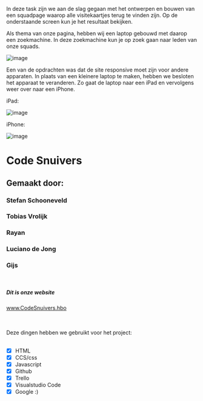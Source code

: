In deze task zijn we aan de slag gegaan met het ontwerpen en bouwen van een squadpage waarop alle visitekaartjes terug te vinden zijn. Op de onderstaande screen kun je het resultaat bekijken.

Als thema van onze pagina, hebben wij een laptop gebouwd met daarop een zoekmachine. In deze zoekmachine kun je op zoek gaan naar leden van onze squads.

![image](https://user-images.githubusercontent.com/112861060/191933398-7a55beb8-d464-4927-a1de-0696b6338a81.png)

Een van de opdrachten was dat de site responsive moet zijn voor andere apparaten. In plaats van een kleinere laptop te maken, hebben we besloten het apparaat te veranderen. Zo gaat de laptop naar een iPad en vervolgens weer over naar een iPhone. 

iPad:

![image](https://user-images.githubusercontent.com/112861060/191933716-c9e796c1-57c0-41d3-89d5-ca679d0990c6.png)

iPhone:

![image](https://user-images.githubusercontent.com/112861060/191933858-0a6748f7-d72d-4ed9-8a59-a745e85fa11e.png)


# Code Snuivers
## Gemaakt door:
### Stefan Schooneveld
### Tobias Vrolijk
### Rayan
### Luciano de Jong
### Gijs
<br>

##### Dit is onze website 
www.CodeSnuivers.hbo
<br>
<br>

<br>
Deze dingen hebben we gebruikt voor het project:
<br>
<br>

 - [x] HTML
 - [x] CCS/css
 - [x] Javascript
 - [x] Github
 - [x] Trello
 - [x] Visualstudio Code
 - [x] Google :)    
